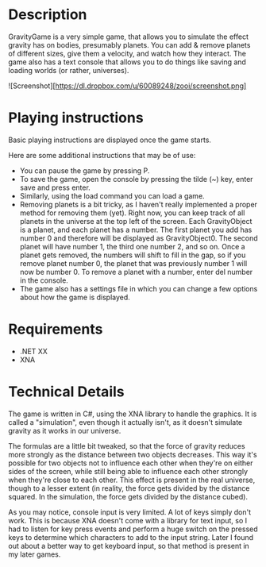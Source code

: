 # Description

GravityGame is a very simple game, that allows you to simulate the effect gravity has on bodies, presumably planets. 
You can add & remove planets of different sizes, give them a velocity, and watch how they interact.
The game also has a text console that allows you to do things like saving and loading worlds (or rather, universes).

![Screenshot][https://dl.dropbox.com/u/60089248/zooi/screenshot.png]

# Playing instructions

Basic playing instructions are displayed once the game starts. 

Here are some additional instructions that may be of use:
* You can pause the game by pressing P.
* To save the game, open the console by pressing the tilde (~) key, enter save <name> and press enter.
* Similarly, using the load command you can load a game.
* Removing planets is a bit tricky, as I haven't really implemented a proper method for removing them (yet). Right now, you can keep track of all planets in the universe at the top left of the screen. Each GravityObject is a planet, and each planet has a number. The first planet you add has number 0 and therefore will be displayed as GravityObject0. The second planet will have number 1, the third one number 2, and so on. Once a planet gets removed, the numbers will shift to fill in the gap, so if you remove planet number 0, the planet that was previously number 1 will now be number 0. To remove a planet with a number, enter del number in the console.
* The game also has a settings file in which you can change a few options about how the game is displayed.

# Requirements

* .NET XX
* XNA

# Technical Details

The game is written in C#, using the XNA library to handle the graphics. It is called a "simulation", even though it actually isn't, as it doesn't simulate gravity as it works in our universe.

The formulas are a little bit tweaked, so that the force of gravity reduces more strongly as the distance between two objects decreases. This way it's possible for two objects not to influence each other when they're on either sides of the screen, while still being able to influence each other strongly when they're close to each other. This effect is present in the real universe, though to a lesser extent (in reality, the force gets divided by the distance squared. In the simulation, the force gets divided by the distance cubed).

As you may notice, console input is very limited. A lot of keys simply don't work. This is because XNA doesn't come with a library for text input, so I had to listen for key press events and perform a huge switch on the pressed keys to determine which characters to add to the input string. Later I found out about a better way to get keyboard input, so that method is present in my later games.